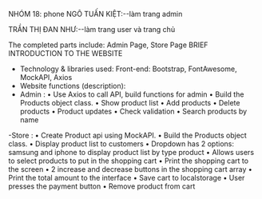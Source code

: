 NHÓM 18: phone
NGÔ TUẤN KIỆT:--làm trang admin

TRẦN THỊ ĐAN NHƯ:--làm trang user và trang chủ

The completed parts include: Admin Page, Store Page
BRIEF INTRODUCTION TO THE WEBSITE
- Technology & libraries used:
Front-end: Bootstrap, FontAwesome, MockAPI, Axios
- Website functions (description):
- Admin :
• Use Axios to call API, build functions for admin
• Build the Products object class.
• Show product list
• Add products
• Delete products
• Product updates
• Check validation
• Search products by name

-Store :
• Create Product api using MockAPI.
• Build the Products object class.
• Display product list to customers
• Dropdown has 2 options: samsung and iphone to display product list by type
product
• Allows users to select products to put in the shopping cart
• Print the shopping cart to the screen
• 2 increase and decrease buttons in the shopping cart array
• Print the total amount to the interface
• Save cart to localstorage
• User presses the payment button
• Remove product from cart
